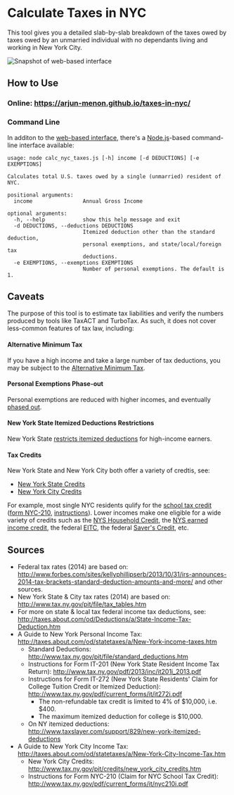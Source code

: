 Calculate Taxes in NYC
======================
This tool gives you a detailed slab-by-slab breakdown of the taxes owed by taxes owed by an unmarried individual with no dependants living and working in New York City.

![Snapshot of web-based interface](https://raw.githubusercontent.com/arjun-menon/taxes-in-nyc/master/res/snapshot-web.png)

How to Use
----------
### Online: https://arjun-menon.github.io/taxes-in-nyc/

### Command Line
In additon to the [web-based interface](https://arjun-menon.github.io/taxes-in-nyc/), there's a [Node.js](http://nodejs.org/)-based command-line interface available:

    usage: node calc_nyc_taxes.js [-h] income [-d DEDUCTIONS] [-e EXEMPTIONS]

    Calculates total U.S. taxes owed by a single (unmarried) resident of NYC.

    positional arguments:
      income                Annual Gross Income

    optional arguments:
      -h, --help            show this help message and exit
      -d DEDUCTIONS, --deductions DEDUCTIONS
                            Itemized deduction other than the standard deduction,
                            personal exemptions, and state/local/foreign tax
                            deductions.
      -e EXEMPTIONS, --exemptions EXEMPTIONS
                            Number of personal exemptions. The default is 1.

Caveats
-------
The purpose of this tool is to estimate tax liabilities and verify the numbers produced by tools like TaxACT and TurboTax. As such, it does not cover less-common features of tax law, including:

#### Alternative Minimum Tax

If you have a high income and take a large number of tax deductions, you may be subject to the [Alternative Minimum Tax](https://en.wikipedia.org/wiki/Alternative_minimum_tax).

#### Personal Exemptions Phase-out

Personal exemptions are reduced with higher incomes, and eventually [phased out](https://en.wikipedia.org/wiki/Personal_exemption_(United_States)#Phase-out).

#### New York State Itemized Deductions Restrictions

New York State [restricts itemized deductions](http://barclaydamon.com/alerts/New-Restrictions-on-Itemized-Deductions-for-New-York-Income-Tax-Purposes-05-28-2009) for high-income earners.

#### Tax Credits
New York State and New York City both offer a variety of credtis, see:

 * [New York State Credits](http://www.tax.ny.gov/pit/credits/income_tax_credits.htm)
 * [New York City Credits](http://www.tax.ny.gov/pit/credits/new_york_city_credits.htm)

For example, most single NYC residents qulify for the [school tax credit](http://www.tax.ny.gov/pit/credits/new_york_city_credits.htm#nyc_school) ([form NYC-210](http://www.tax.ny.gov/pdf/current_forms/it/nyc210_fill_in.pdf), [instructions](http://www.tax.ny.gov/pdf/current_forms/it/nyc210i.pdf)). Lower incomes make one eligible for a wide variety of credits such as the [NYS Household Credit](http://www.tax.ny.gov/pit/credits/household_credit.htm), the [NYS earned income credit](http://www.tax.ny.gov/pit/credits/earned_income_credit.htm), the federal [EITC](http://www.irs.gov/Individuals/EITC,-Earned-Income-Tax-Credit,-Questions-and-Answers), the federal [Saver's Credit](http://www.irs.gov/Retirement-Plans/Plan-Participant,-Employee/Retirement-Topics-Retirement-Savings-Contributions-Credit-%28Saver%E2%80%99s-Credit%29), etc.

Sources
-------
* Federal tax rates (2014) are based on: http://www.forbes.com/sites/kellyphillipserb/2013/10/31/irs-announces-2014-tax-brackets-standard-deduction-amounts-and-more/ and other sources.
* New York State & City tax rates (2014) are based on: http://www.tax.ny.gov/pit/file/tax_tables.htm
* For more on state & local tax federal income tax deductions, see: http://taxes.about.com/od/Deductions/a/State-Income-Tax-Deduction.htm
* A Guide to New York Personal Income Tax: http://taxes.about.com/od/statetaxes/a/New-York-income-taxes.htm
    * Standard Deductions: http://www.tax.ny.gov/pit/file/standard_deductions.htm
    * Instructions for Form IT-201 (New York State Resident Income Tax Return): http://www.tax.ny.gov/pdf/2013/inc/it201i_2013.pdf
    * Instructions for Form IT-272 (New York State Residents' Claim for College Tuition Credit or Itemized Deduction): http://www.tax.ny.gov/pdf/current_forms/it/it272i.pdf
        * The non-refundable tax credit is limited to 4% of $10,000, i.e. $400.
        * The maximum itemized deduction for college is $10,000.
    * On NY itemized deductions: http://www.taxslayer.com/support/829/new-york-itemized-deductions
* A Guide to New York City Income Tax: http://taxes.about.com/od/statetaxes/a/New-York-City-Income-Tax.htm
    * New York City Credits: http://www.tax.ny.gov/pit/credits/new_york_city_credits.htm
    * Instructions for Form NYC-210 (Claim for NYC School Tax Credit): http://www.tax.ny.gov/pdf/current_forms/it/nyc210i.pdf
